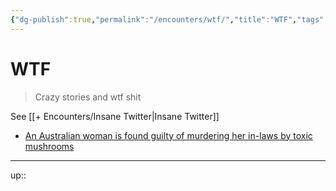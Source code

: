 ```yaml
---
{"dg-publish":true,"permalink":"/encounters/wtf/","title":"WTF","tags":["📝","on/wtf"]}
---
```




# WTF

>  Crazy stories and wtf shit

See [[+ Encounters/Insane Twitter\|Insane Twitter]]

- [An Australian woman is found guilty of murdering her in-laws by toxic mushrooms](https://www.npr.org/2025/07/07/nx-s1-5451735/erin-patterson-mushroom-murder-trial-verdict)

---
up:: 

